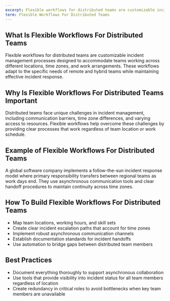 ```yaml
---
excerpt: Flexible workflows for distributed teams are customizable incident management processes designed to accommodate teams working across different locations, time zones, and work arrangements.
term: Flexible Workflows For Distributed Teams
---
```

## What Is Flexible Workflows For Distributed Teams

Flexible workflows for distributed teams are customizable incident management processes designed to accommodate teams working across different locations, time zones, and work arrangements. These workflows adapt to the specific needs of remote and hybrid teams while maintaining effective incident response.

## Why Is Flexible Workflows For Distributed Teams Important

Distributed teams face unique challenges in incident management, including communication barriers, time zone differences, and varying access to resources. Flexible workflows help overcome these challenges by providing clear processes that work regardless of team location or work schedule.

## Example of Flexible Workflows For Distributed Teams

A global software company implements a follow-the-sun incident response model where primary responsibility transfers between regional teams as work days end. They use asynchronous communication tools and clear handoff procedures to maintain continuity across time zones.

## How To Build Flexible Workflows For Distributed Teams

- Map team locations, working hours, and skill sets
- Create clear incident escalation paths that account for time zones
- Implement robust asynchronous communication channels
- Establish documentation standards for incident handoffs
- Use automation to bridge gaps between distributed team members

## Best Practices

- Document everything thoroughly to support asynchronous collaboration
- Use tools that provide visibility into incident status for all team members regardless of location
- Create redundancy in critical roles to avoid bottlenecks when key team members are unavailable